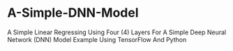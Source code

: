 # A-Simple-DNN-Model
A Simple Linear Regressing Using Four (4) Layers For A Simple Deep Neural Network (DNN) Model Example Using TensorFlow And Python
